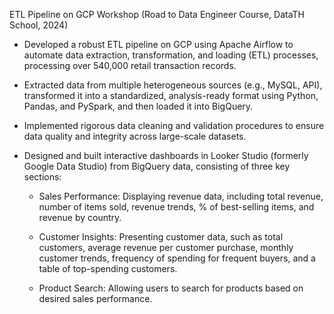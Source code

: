 ETL Pipeline on GCP Workshop (Road to Data Engineer Course, DataTH School, 2024)

- Developed a robust ETL pipeline on GCP using Apache Airflow to automate data extraction, transformation, and loading (ETL) processes, processing over 540,000 retail transaction records.

- Extracted data from multiple heterogeneous sources (e.g., MySQL, API), transformed it into a standardized, analysis-ready format using Python, Pandas, and PySpark, and then loaded it into BigQuery.

- Implemented rigorous data cleaning and validation procedures to ensure data quality and integrity across large-scale datasets.

- Designed and built interactive dashboards in Looker Studio (formerly Google Data Studio) from BigQuery data, consisting of three key sections: 

    - Sales Performance: Displaying revenue data, including total revenue, number of items sold, revenue trends, % of best-selling items, and revenue by country.
     
    - Customer Insights: Presenting customer data, such as total customers, average revenue per customer purchase, monthly customer trends, frequency of spending for frequent buyers, and a table of top-spending  customers.
     
    - Product Search: Allowing users to search for products based on desired sales performance.
